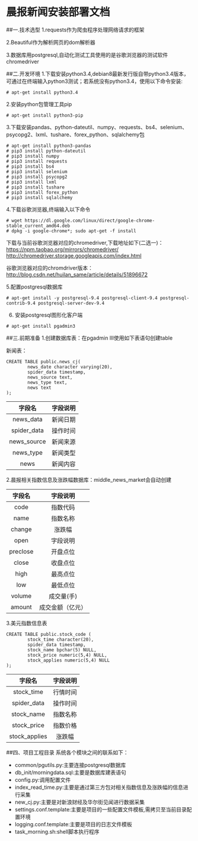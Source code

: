 # 晨报新闻安装部署文档
##一.技术选型
1.requests作为爬虫程序处理网络请求的框架

2.Beautiful作为解析网页的dom解析器

3.数据库用postgresql,自动化测试工具使用的是谷歌浏览器的测试软件chromedriver

##二.开发环境
1.下载安装python3.4,debian8最新发行版自带python3.4版本，可通过在终端输入python3测试；若系统没有python3.4，使用以下命令安装:
```
# apt-get install python3.4
```
2.安装python包管理工具pip
```
# apt-get install python3-pip
```
3.下载安装pandas、python-dateutil、numpy、requests、bs4、selenium、psycopg2、lxml、tushare、forex_python、sqlalchemy包
```
# apt-get install python3-pandas
# pip3 install python-dateutil
# pip3 install numpy
# pip3 install requests
# pip3 install bs4
# pip3 install selenium
# pip3 install psycopg2
# pip3 install lxml
# pip3 install tushare
# pip3 install forex_python
# pip3 install sqlalchemy
```
4.下载谷歌浏览器,终端输入以下命令
```
# wget https://dl.google.com/linux/direct/google-chrome-stable_current_amd64.deb
# dpkg -i google-chrome*; sudo apt-get -f install
```

下载与当前谷歌浏览器对应的chromedriver,下载地址如下(二选一)：
https://npm.taobao.org/mirrors/chromedriver/
http://chromedriver.storage.googleapis.com/index.html

谷歌浏览器对应的chromdriver版本：
http://blog.csdn.net/huilan_same/article/details/51896672

5.配置postgresql数据库
```
# apt-get install -y postgresql-9.4 postgresql-client-9.4 postgresql-contrib-9.4 postgresql-server-dev-9.4
```
6. 安装postgresql图形化客户端
```
# apt-get install pgadmin3
```
##三.前期准备
1.创建数据库表：在pgadmin III使用如下表语句创建table 
	
新闻表：
```
CREATE TABLE public.news_cj(
        news_date character varying(20),
        spider_data timestamp,
        news_source text,
        news_type text,
        news text
);
```

|       字段名      |    字段说明    |
|      :----:      |    :-----:    |
|     news_data    |    新闻日期    |
|     spider_data  |    操作时间    |
|     news_source  |    新闻来源    |
|     news_type    |    新闻类型    |
|     news         |    新闻内容    |
2.晨报相关指数信息及涨跌幅数据库：middle_news_market会自动创建

|        字段名     |    字段说明    |
|       :----:     |    :-----:    |
|       code       |    指数代码    |
|       name       |    指数名称    |
|       change     |    涨跌幅      |
|       open       |    字段说明    |
|      preclose    |    开盘点位    |
|      close       |    收盘点位    |
|      high        |    最高点位    |
|      low         |    最低点位    |
|      volume      |    成交量(手)  |
|      amount      | 成交金额（亿元）|
3.美元指数信息表
```
CREATE TABLE public.stock_code (
        stock_time character(20),
        spider_data timestamp,
        stock_name bpchar(5) NULL,
        stock_price numeric(5,4) NULL,
        stock_applies numeric(5,4) NULL
);
```
|       字段名       |    字段说明    |
|      :----:       |    :-----:    |
|     stock_time    |    行情时间    |
|     spider_data   |   操作时间    |
|     stock_name    |    指数名称    |
|     stock_price   |    指数价格    |
|     stock_applies |    涨跌幅      |
##四、项目工程目录
系统各个模块之间的联系如下：

- common/pgutils.py:主要连接postgresql数据库
- db_init/morningdata.sql:主要是数据库建表语句
- config.py:调用配置文件
- index_read_time.py:主要是通过第三方包对相关指数信息及涨跌幅的信息进行采集
- new_cj.py:主要是对新浪财经及华尔街见闻进行数据采集
- settings.conf.template:主要是项目的一些配置文件模板,需拷贝至当前目录配置环境
- logging.conf.template:主要是项目的日志文件模板
- task_morning.sh:shell脚本执行程序


	